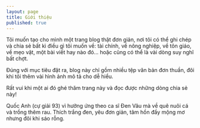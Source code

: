 ```yaml
---
layout: page
title: Giới thiệu
published: true
---
```



Tôi muốn tạo cho mình một trang blog thật đơn giản, nơi tôi có thể ghi chép và chia sẻ bất kì điều gì tôi muốn về: tài chính, về nông nghiệp, về tôn giáo, về mẹo vặt, một bài viết hay nào đó... hoặc cũng có thể là vài dòng suy nghĩ bất chợt.

Đúng với mục tiêu đặt ra, blog này chỉ gồm nhiều tệp văn bản đơn thuần, đôi khi tôi thêm vài hình ảnh mô tả cho dễ hiểu. 

Rất vui khi một ai đó ghé thăm trang này và đọc được những dòng chia sẻ này! 

Quốc Anh (cự giải 93) vì hưởng ứng theo ca sĩ Đen Vâu mà về quê nuôi cá và trồng thêm rau. Thích trắng đen, yêu đơn giản, tâm hồn đầy mộng mơ nhưng đôi khi sáo rỗng.

